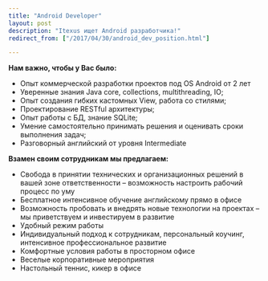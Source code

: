 ```yaml
---
title: "Android Developer"
layout: post
description: "Itexus ищет Android разработчика!"
redirect_from: ["/2017/04/30/android_dev_position.html"]

---
```


**Нам важно, чтобы у Вас было:**

- Опыт коммерческой разработки проектов под OS Android от 2 лет
- Уверенные знания Java core, collections, multithreading, IO;
- Опыт создания гибких кастомных View, работа со стилями;
- Проектирование RESTful архитектуры;
- Опыт работы с БД, знание SQLite;
- Умение самостоятельно принимать решения и оценивать сроки выполнения задач;
- Разговорный английский от уровня Intermediate


**Взамен своим сотрудникам мы предлагаем:**

- Свобода в принятии технических и организационных решений в вашей зоне ответственности – возможность настроить рабочий процесс по уму
- Бесплатное интенсивное обучение английскому прямо в офисе
- Возможность пробовать и внедрять новые технологии на проектах – мы приветствуем и инвестируем в развитие
- Удобный режим работы
- Индивидуальный подход к сотрудникам, персональный коучинг, интенсивное профессиональное развитие
- Комфортные условия работы в просторном офисе
- Веселые корпоративные мероприятия
- Настольный теннис, кикер в офисе
